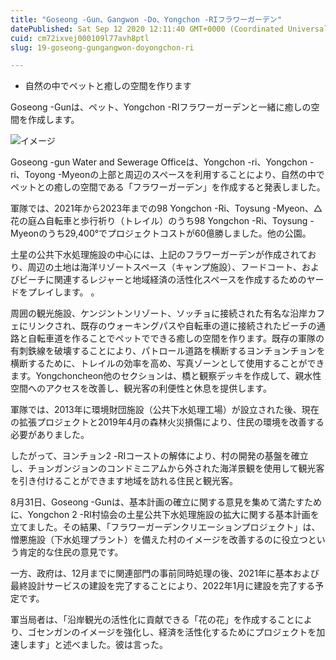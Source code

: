 ```yaml
---
title: "Goseong -Gun、Gangwon -Do、Yongchon -RIフラワーガーデン"
datePublished: Sat Sep 12 2020 12:11:40 GMT+0000 (Coordinated Universal Time)
cuid: cm72ixvej000109l77avh8ptl
slug: 19-goseong-gungangwon-doyongchon-ri

---
```



- 自然の中でペットと癒しの空間を作ります

Goseong -Gunは、ペット、Yongchon -RIフラワーガーデンと一緒に癒しの空間を作成します。

![イメージ](https://cdn.hashnode.com/res/hashnode/image/upload/v1739401830027/3fa8d3bc-8b26-40c4-a7e2-64e7ebf5eda5.jpeg)

Goseong -gun Water and Sewerage Officeは、Yongchon -ri、Yongchon -ri、Toyong -Myeonの上部と周辺のスペースを利用することにより、自然の中でペットとの癒しの空間である「フラワーガーデン」を作成すると発表しました。

軍隊では、2021年から2023年までの98 Yongchon -Ri、Toysung -Myeon、△花の庭△自転車と歩行祈り（トレイル）のうち98 Yongchon -Ri、Toysung -Myeonのうち29,400°でプロジェクトコストが60億勝しました。他の公園。

土星の公共下水処理施設の中心には、上記のフラワーガーデンが作成されており、周辺の土地は海洋リゾートスペース（キャンプ施設）、フードコート、およびビーチに関連するレジャーと地域経済の活性化スペースを作成するためのヤードをプレイします。 。

周囲の観光施設、ケンジントンリゾート、ソッチョに接続された有名な沿岸カフェにリンクされ、既存のウォーキングパスや自転車の道に接続されたビーチの通路と自転車道を作ることでペットでできる癒しの空間を作ります。既存の軍隊の有刺鉄線を破壊することにより、パトロール道路を横断するヨンチョンチョンを横断するために、トレイルの効率を高め、写真ゾーンとして使用することができます。Yongchoncheon他のセクションは、橋と観察デッキを作成して、親水性空間へのアクセスを改善し、観光客の利便性と休息を提供します。

軍隊では、2013年に環境財団施設（公共下水処理工場）が設立された後、現在の拡張プロジェクトと2019年4月の森林火災損傷により、住民の環境を改善する必要がありました。

したがって、ヨンチョン2 -RIコーストの解体により、村の開発の基盤を確立し、チョンガンジョンのコンドミニアムから外された海洋景観を使用して観光客を引き付けることができます地域を訪れる住民と観光客。

8月31日、Goseong -Gunは、基本計画の確立に関する意見を集めて満たすために、Yongchon 2 -RI村協会の土星公共下水処理施設の拡大に関する基本計画を立てました。その結果、「フラワーガーデンクリエーションプロジェクト」は、憎悪施設（下水処理プラント）を備えた村のイメージを改善するのに役立つという肯定的な住民の意見です。

一方、政府は、12月までに関連部門の事前同時処理の後、2021年に基本および最終設計サービスの建設を完了することにより、2022年1月に建設を完了する予定です。

軍当局者は、「沿岸観光の活性化に貢献できる「花の花」を作成することにより、ゴセンガンのイメージを強化し、経済を活性化するためにプロジェクトを加速します」と述べました。彼は言った。